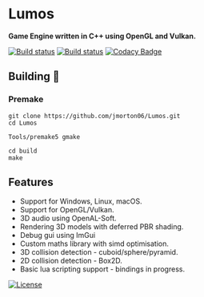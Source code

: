 # Lumos

**Game Engine written in C++ using OpenGL and Vulkan.**

[![Build status](https://img.shields.io/appveyor/ci/jmorton06/Lumos.svg?style=flat-square&label=Windows)](https://ci.appveyor.com/project/jmorton06/Lumos) [![Build status]( https://img.shields.io/travis/jmorton06/Lumos.svg?style=flat-square&label=Linux%20macOS)](https://travis-ci.org/jmorton06/Lumos)
[![Codacy Badge](https://api.codacy.com/project/badge/Grade/87b98e66b49044e2b98508c050705dcf?style=flat-square)](https://www.codacy.com/app/jmorton06/Lumos?utm_source=github.com&amp;utm_medium=referral&amp;utm_content=jmorton06/Lumos&amp;utm_campaign=Badge_Grade)
## Building  🔨
 
### Premake
```
git clone https://github.com/jmorton06/Lumos.git
cd Lumos

Tools/premake5 gmake

cd build
make
```

## Features

* Support for Windows, Linux, macOS.
* Support for OpenGL/Vulkan.
* 3D audio using OpenAL-Soft.
* Rendering 3D models with deferred PBR shading.
* Debug gui using ImGui
* Custom maths library with simd optimisation.
* 3D collision detection - cuboid/sphere/pyramid.
* 2D collision detection - Box2D.
* Basic lua scripting support - bindings in progress.

[![License](http://img.shields.io/:license-mit-blue.svg?style=flat-square)](http://doge.mit-license.org)
<br>